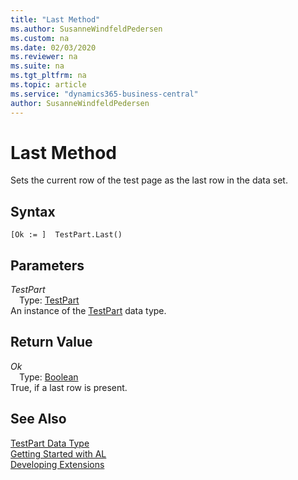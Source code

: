 ```yaml
---
title: "Last Method"
ms.author: SusanneWindfeldPedersen
ms.custom: na
ms.date: 02/03/2020
ms.reviewer: na
ms.suite: na
ms.tgt_pltfrm: na
ms.topic: article
ms.service: "dynamics365-business-central"
author: SusanneWindfeldPedersen
---
```

[//]: # (START>DO_NOT_EDIT)
[//]: # (IMPORTANT:Do not edit any of the content between here and the END>DO_NOT_EDIT.)
[//]: # (Any modifications should be made in the .xml files in the ModernDev repo.)
# Last Method
Sets the current row of the test page as the last row in the data set.


## Syntax
```
[Ok := ]  TestPart.Last()
```

## Parameters
*TestPart*  
&emsp;Type: [TestPart](testpart-data-type.md)  
An instance of the [TestPart](testpart-data-type.md) data type.  

## Return Value
*Ok*  
&emsp;Type: [Boolean](../boolean/boolean-data-type.md)  
True, if a last row is present.  


[//]: # (IMPORTANT: END>DO_NOT_EDIT)
## See Also
[TestPart Data Type](testpart-data-type.md)  
[Getting Started with AL](../../devenv-get-started.md)  
[Developing Extensions](../../devenv-dev-overview.md)